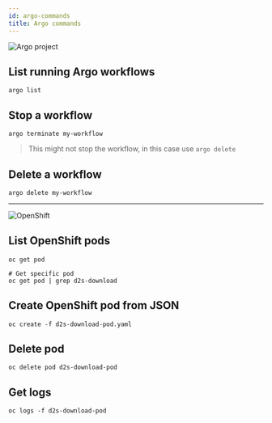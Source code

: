 ```yaml
---
id: argo-commands
title: Argo commands
---
```


![Argo project](/data2services/img/argo-logo.png)

## List running Argo workflows

```shell
argo list
```

## Stop a workflow

```shell
argo terminate my-workflow
```

> This might not stop the workflow, in this case use `argo delete`

## Delete a workflow

```shell
argo delete my-workflow
```

---

![OpenShift](/data2services/img/ophenshift-logo.png)

## List OpenShift pods

```shell
oc get pod

# Get specific pod
oc get pod | grep d2s-download
```

## Create OpenShift pod from JSON

```shell
oc create -f d2s-download-pod.yaml
```

## Delete pod

```shell
oc delete pod d2s-download-pod
```

## Get logs

```shell
oc logs -f d2s-download-pod
```

